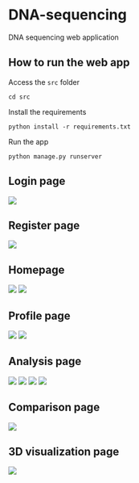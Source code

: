 # DNA-sequencing
DNA sequencing web application

## How to run the web app
Access the `src` folder
```
cd src
```

Install the requirements
```
python install -r requirements.txt
```

Run the app
```
python manage.py runserver
```

## Login page

![](screens/login.PNG)

## Register page

![](screens/register.PNG)

## Homepage

![](screens/home1.PNG)
![](screens/home2.PNG)

## Profile page

![](screens/profile1.PNG)
![](screens/profile2.PNG)

## Analysis page 

![](screens/analyse1.PNG)
![](screens/analyse3.PNG)
![](screens/analyse2.PNG)
![](screens/analyse4.PNG)

## Comparison page

![](screens/compare1.PNG)

## 3D visualization page

![](screens/3dvis.PNG)